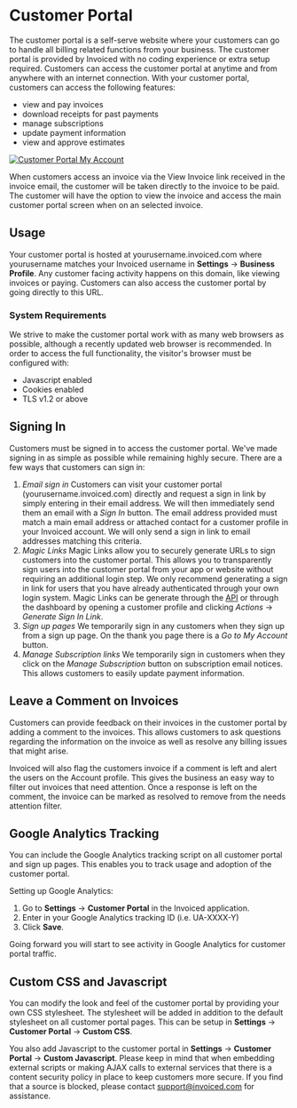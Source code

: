 # Customer Portal

The customer portal is a self-serve website where your customers can go to handle all billing related functions from your business. The customer portal is provided by Invoiced with no coding experience or extra setup required. Customers can access the customer portal at anytime and from anywhere with an internet connection. With your customer portal, customers can access the following features:

* view and pay invoices
* download receipts for past payments
* manage subscriptions
* update payment information
* view and approve estimates

[![Customer Portal My Account](/docs/img/billing-portal.png)](/docs/img/billing-portal.png)

When customers access an invoice via the View Invoice link received in the invoice email, the customer will be taken directly to the invoice to be paid. The customer will have the option to view the invoice and access the main customer portal screen when on an selected invoice. 

## Usage 

Your customer portal is hosted at yourusername.invoiced.com where yourusername matches your Invoiced username in **Settings** &rarr; **Business Profile**. Any customer facing activity happens on this domain, like viewing invoices or paying. Customers can also access the customer portal by going directly to this URL.

### System Requirements

We strive to make the customer portal work with as many web browsers as possible, although a recently updated web browser is recommended. In order to access the full functionality, the visitor's browser must be configured with:
* Javascript enabled
* Cookies enabled
* TLS v1.2 or above

## Signing In 

Customers must be signed in to access the customer portal. We've made signing in as simple as possible while remaining highly secure. There are a few ways that customers can sign in:

1. *Email sign in*
    Customers can visit your customer portal (yourusername.invoiced.com) directly and request a sign in link by simply entering in their email address. We will then immediately send them an email with a *Sign In* button.
    The email address provided must match a main email address or attached contact for a customer profile in your Invoiced account. We will only send a sign in link to email addresses matching this criteria.
2. *Magic Links*
    Magic Links allow you to securely generate URLs to sign customers into the customer portal. This allows you to transparently sign users into the customer portal from your app or website without requiring an additional login step. We only recommend generating a sign in link for users that you have already authenticated through your own login system.
    Magic Links can be generate through the [API](https://invoiced.com/resources/docs/dev/single-sign-on) or through the dashboard by opening a customer profile and clicking *Actions* &rarr; *Generate Sign In Link*.
3. *Sign up pages*
    We temporarily sign in any customers when they sign up from a sign up page. On the thank you page there is a *Go to My Account* button.
4. *Manage Subscription links*
    We temporarily sign in customers when they click on the *Manage Subscription* button on subscription email notices. This allows customers to easily update payment information.

## Leave a Comment on Invoices 

Customers can provide feedback on their invoices in the customer portal by adding a comment to the invoices. This allows customers to ask questions regarding the information on the invoice as well as resolve any billing issues that might arise. 

Invoiced will also flag the customers invoice if a comment is left and alert the users on the Account profile. This gives the business an easy way to filter out invoices that need attention. Once a response is left on the comment, the invoice can be marked as resolved to remove from the needs attention filter.

## Google Analytics Tracking

You can include the Google Analytics tracking script on all customer portal and sign up pages. This enables you to track usage and adoption of the customer portal.

Setting up Google Analytics:
1. Go to **Settings** &rarr; **Customer Portal** in the Invoiced application.
2. Enter in your Google Analytics tracking ID (i.e. UA-XXXX-Y)
3. Click **Save**.

Going forward you will start to see activity in Google Analytics for customer portal traffic.

## Custom CSS and Javascript

You can modify the look and feel of the customer portal by providing your own CSS stylesheet. The stylesheet will be added in addition to the default stylesheet on all customer portal pages. This can be setup in **Settings** &rarr; **Customer Portal** &rarr; **Custom CSS**.

You also add Javascript to the customer portal in **Settings** &rarr; **Customer Portal** &rarr; **Custom Javascript**. Please keep in mind that when embedding external scripts or making AJAX calls to external services that there is a content security policy in place to keep customers more secure. If you find that a source is blocked, please contact [support@invoiced.com](mailto:support@invoiced.com) for assistance.